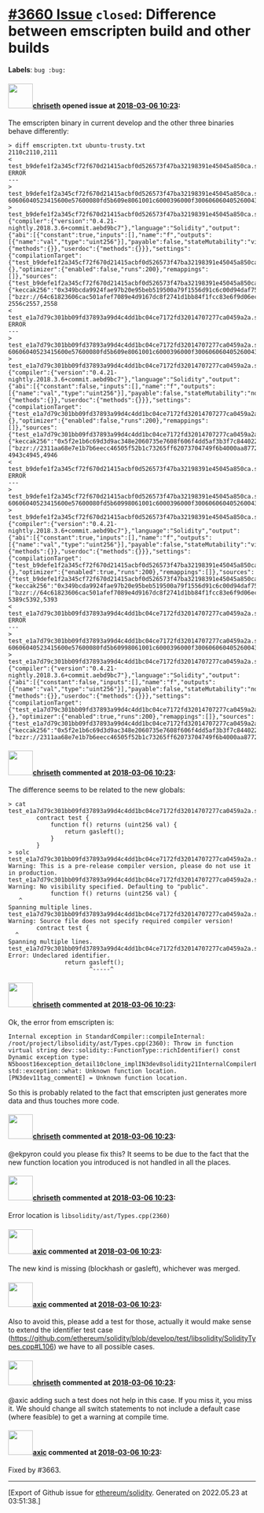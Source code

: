 # [\#3660 Issue](https://github.com/ethereum/solidity/issues/3660) `closed`: Difference between emscripten build and other builds
**Labels**: `bug :bug:`


#### <img src="https://avatars.githubusercontent.com/u/9073706?v=4" width="50">[chriseth](https://github.com/chriseth) opened issue at [2018-03-06 10:23](https://github.com/ethereum/solidity/issues/3660):

The emscripten binary in current develop and the other three binaries behave differently:

```
> diff emscripten.txt ubuntu-trusty.txt 
2110c2110,2111
< test_b9defe1f2a345cf72f670d21415acbf0d526573f47ba32198391e45045a850ca.sol: ERROR
---
> test_b9defe1f2a345cf72f670d21415acbf0d526573f47ba32198391e45045a850ca.sol:C 60606040523415600e57600080fd5b609e8061001c6000396000f300606060405260043610603f576000357c0100000000000000000000000000000000000000000000000000000000900463ffffffff16806326121ff0146044575b600080fd5b3415604e57600080fd5b6054606a565b6040518082815260200191505060405180910390f35b60005a9050905600a165627a7a72305820859264b76c162ca840d6b3ddbccf78cda7d3335914048836961419f64a0a08fa0029
> test_b9defe1f2a345cf72f670d21415acbf0d526573f47ba32198391e45045a850ca.sol:C {"compiler":{"version":"0.4.21-nightly.2018.3.6+commit.aebd9bc7"},"language":"Solidity","output":{"abi":[{"constant":true,"inputs":[],"name":"f","outputs":[{"name":"val","type":"uint256"}],"payable":false,"stateMutability":"view","type":"function"}],"devdoc":{"methods":{}},"userdoc":{"methods":{}}},"settings":{"compilationTarget":{"test_b9defe1f2a345cf72f670d21415acbf0d526573f47ba32198391e45045a850ca.sol":"C"},"evmVersion":"byzantium","libraries":{},"optimizer":{"enabled":false,"runs":200},"remappings":[]},"sources":{"test_b9defe1f2a345cf72f670d21415acbf0d526573f47ba32198391e45045a850ca.sol":{"keccak256":"0x349bcda9924fae97b20e95beb519500a79f1556d91c6c00d94daf75f55f7d036","urls":["bzzr://64c61823606cac501afef7089e4d9167dc8f2741d1bb84f1fcc83e6f9d06ec92"]}},"version":1}
2556c2557,2558
< test_e1a7d79c301bb09fd37893a99d4c4dd1bc04ce7172fd32014707277ca0459a2a.sol: ERROR
---
> test_e1a7d79c301bb09fd37893a99d4c4dd1bc04ce7172fd32014707277ca0459a2a.sol:test 60606040523415600e57600080fd5b609e8061001c6000396000f300606060405260043610603f576000357c0100000000000000000000000000000000000000000000000000000000900463ffffffff16806326121ff0146044575b600080fd5b3415604e57600080fd5b6054606a565b6040518082815260200191505060405180910390f35b60005a9050905600a165627a7a72305820ee9002fbb5514cb8a15e0fc55ca9f97119a5a16aa3e0b016b3418084c6aba9df0029
> test_e1a7d79c301bb09fd37893a99d4c4dd1bc04ce7172fd32014707277ca0459a2a.sol:test {"compiler":{"version":"0.4.21-nightly.2018.3.6+commit.aebd9bc7"},"language":"Solidity","output":{"abi":[{"constant":false,"inputs":[],"name":"f","outputs":[{"name":"val","type":"uint256"}],"payable":false,"stateMutability":"nonpayable","type":"function"}],"devdoc":{"methods":{}},"userdoc":{"methods":{}}},"settings":{"compilationTarget":{"test_e1a7d79c301bb09fd37893a99d4c4dd1bc04ce7172fd32014707277ca0459a2a.sol":"test"},"evmVersion":"byzantium","libraries":{},"optimizer":{"enabled":false,"runs":200},"remappings":[]},"sources":{"test_e1a7d79c301bb09fd37893a99d4c4dd1bc04ce7172fd32014707277ca0459a2a.sol":{"keccak256":"0x5f2e1b6c69d3d9ac348e2060735e7608f606f4dd5af3b3f7c84402231c66dbb9","urls":["bzzr://2311aa68e7e1b7b6eecc46505f52b1c73265ff62073704749f6b4000aa877203"]}},"version":1}
4943c4945,4946
< test_b9defe1f2a345cf72f670d21415acbf0d526573f47ba32198391e45045a850ca.sol: ERROR
---
> test_b9defe1f2a345cf72f670d21415acbf0d526573f47ba32198391e45045a850ca.sol:C 60606040523415600e57600080fd5b60998061001c6000396000f300606060405260043610603e5763ffffffff7c010000000000000000000000000000000000000000000000000000000060003504166326121ff081146043575b600080fd5b3415604d57600080fd5b60536065565b60405190815260200160405180910390f35b60005a9050905600a165627a7a723058208bef83b18617dde26c032637d2750a08f4cc4dbb8ce7602ccb93d8130561ce220029
> test_b9defe1f2a345cf72f670d21415acbf0d526573f47ba32198391e45045a850ca.sol:C {"compiler":{"version":"0.4.21-nightly.2018.3.6+commit.aebd9bc7"},"language":"Solidity","output":{"abi":[{"constant":true,"inputs":[],"name":"f","outputs":[{"name":"val","type":"uint256"}],"payable":false,"stateMutability":"view","type":"function"}],"devdoc":{"methods":{}},"userdoc":{"methods":{}}},"settings":{"compilationTarget":{"test_b9defe1f2a345cf72f670d21415acbf0d526573f47ba32198391e45045a850ca.sol":"C"},"evmVersion":"byzantium","libraries":{},"optimizer":{"enabled":true,"runs":200},"remappings":[]},"sources":{"test_b9defe1f2a345cf72f670d21415acbf0d526573f47ba32198391e45045a850ca.sol":{"keccak256":"0x349bcda9924fae97b20e95beb519500a79f1556d91c6c00d94daf75f55f7d036","urls":["bzzr://64c61823606cac501afef7089e4d9167dc8f2741d1bb84f1fcc83e6f9d06ec92"]}},"version":1}
5389c5392,5393
< test_e1a7d79c301bb09fd37893a99d4c4dd1bc04ce7172fd32014707277ca0459a2a.sol: ERROR
---
> test_e1a7d79c301bb09fd37893a99d4c4dd1bc04ce7172fd32014707277ca0459a2a.sol:test 60606040523415600e57600080fd5b60998061001c6000396000f300606060405260043610603e5763ffffffff7c010000000000000000000000000000000000000000000000000000000060003504166326121ff081146043575b600080fd5b3415604d57600080fd5b60536065565b60405190815260200160405180910390f35b60005a9050905600a165627a7a723058209b18d0bf137c030230055c9729d4489be9cbe307f27b2d22c3629a64155372e40029
> test_e1a7d79c301bb09fd37893a99d4c4dd1bc04ce7172fd32014707277ca0459a2a.sol:test {"compiler":{"version":"0.4.21-nightly.2018.3.6+commit.aebd9bc7"},"language":"Solidity","output":{"abi":[{"constant":false,"inputs":[],"name":"f","outputs":[{"name":"val","type":"uint256"}],"payable":false,"stateMutability":"nonpayable","type":"function"}],"devdoc":{"methods":{}},"userdoc":{"methods":{}}},"settings":{"compilationTarget":{"test_e1a7d79c301bb09fd37893a99d4c4dd1bc04ce7172fd32014707277ca0459a2a.sol":"test"},"evmVersion":"byzantium","libraries":{},"optimizer":{"enabled":true,"runs":200},"remappings":[]},"sources":{"test_e1a7d79c301bb09fd37893a99d4c4dd1bc04ce7172fd32014707277ca0459a2a.sol":{"keccak256":"0x5f2e1b6c69d3d9ac348e2060735e7608f606f4dd5af3b3f7c84402231c66dbb9","urls":["bzzr://2311aa68e7e1b7b6eecc46505f52b1c73265ff62073704749f6b4000aa877203"]}},"version":1}
```

#### <img src="https://avatars.githubusercontent.com/u/9073706?v=4" width="50">[chriseth](https://github.com/chriseth) commented at [2018-03-06 10:23](https://github.com/ethereum/solidity/issues/3660#issuecomment-370742495):

The difference seems to be related to the new globals:
```
> cat test_e1a7d79c301bb09fd37893a99d4c4dd1bc04ce7172fd32014707277ca0459a2a.sol
		contract test {
			function f() returns (uint256 val) {
				return gasleft();
			}
		}
> solc test_e1a7d79c301bb09fd37893a99d4c4dd1bc04ce7172fd32014707277ca0459a2a.sol
Warning: This is a pre-release compiler version, please do not use it in production.
test_e1a7d79c301bb09fd37893a99d4c4dd1bc04ce7172fd32014707277ca0459a2a.sol:2:4: Warning: No visibility specified. Defaulting to "public".
			function f() returns (uint256 val) {
   ^
Spanning multiple lines.
test_e1a7d79c301bb09fd37893a99d4c4dd1bc04ce7172fd32014707277ca0459a2a.sol:1:3: Warning: Source file does not specify required compiler version!
		contract test {
  ^
Spanning multiple lines.
test_e1a7d79c301bb09fd37893a99d4c4dd1bc04ce7172fd32014707277ca0459a2a.sol:3:12: Error: Undeclared identifier.
				return gasleft();
				       ^-----^

```

#### <img src="https://avatars.githubusercontent.com/u/9073706?v=4" width="50">[chriseth](https://github.com/chriseth) commented at [2018-03-06 10:23](https://github.com/ethereum/solidity/issues/3660#issuecomment-370743213):

Ok, the error from emscripten is:
```
Internal exception in StandardCompiler::compileInternal: /root/project/libsolidity/ast/Types.cpp(2360): Throw in function virtual string dev::solidity::FunctionType::richIdentifier() const
Dynamic exception type: N5boost16exception_detail10clone_implIN3dev8solidity21InternalCompilerErrorEEE
std::exception::what: Unknown function location.
[PN3dev11tag_commentE] = Unknown function location.
```

So this is probably related to the fact that emscripten just generates more data and thus touches more code.

#### <img src="https://avatars.githubusercontent.com/u/9073706?v=4" width="50">[chriseth](https://github.com/chriseth) commented at [2018-03-06 10:23](https://github.com/ethereum/solidity/issues/3660#issuecomment-370743427):

@ekpyron could you please fix this? It seems to be due to the fact that the new function location you introduced is not handled in all the places.

#### <img src="https://avatars.githubusercontent.com/u/9073706?v=4" width="50">[chriseth](https://github.com/chriseth) commented at [2018-03-06 10:23](https://github.com/ethereum/solidity/issues/3660#issuecomment-370743510):

Error location is `libsolidity/ast/Types.cpp(2360)`

#### <img src="https://avatars.githubusercontent.com/u/20340?v=4" width="50">[axic](https://github.com/axic) commented at [2018-03-06 10:23](https://github.com/ethereum/solidity/issues/3660#issuecomment-370744537):

The new kind is missing (blockhash or gasleft), whichever was merged.

#### <img src="https://avatars.githubusercontent.com/u/20340?v=4" width="50">[axic](https://github.com/axic) commented at [2018-03-06 10:23](https://github.com/ethereum/solidity/issues/3660#issuecomment-370744653):

Also to avoid this, please add a test for those, actually it would make sense to extend the identifier test case (https://github.com/ethereum/solidity/blob/develop/test/libsolidity/SolidityTypes.cpp#L106) we have to all possible cases.

#### <img src="https://avatars.githubusercontent.com/u/9073706?v=4" width="50">[chriseth](https://github.com/chriseth) commented at [2018-03-06 10:23](https://github.com/ethereum/solidity/issues/3660#issuecomment-370745492):

@axic adding such a test does not help in this case. If you miss it, you miss it. We should change all switch statements to not include a default case (where feasible) to get a warning at compile time.

#### <img src="https://avatars.githubusercontent.com/u/20340?v=4" width="50">[axic](https://github.com/axic) commented at [2018-03-06 10:23](https://github.com/ethereum/solidity/issues/3660#issuecomment-370879340):

Fixed by #3663.


-------------------------------------------------------------------------------



[Export of Github issue for [ethereum/solidity](https://github.com/ethereum/solidity). Generated on 2022.05.23 at 03:51:38.]
